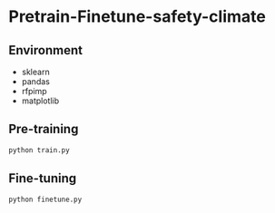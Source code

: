 # Pretrain-Finetune-safety-climate




## Environment
- sklearn
- pandas
- rfpimp
- matplotlib




## Pre-training


```bash 
python train.py
```


## Fine-tuning


```bash 
python finetune.py
```
